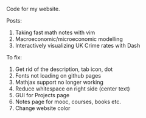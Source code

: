 Code for my website.

Posts:
1. Taking fast math notes with vim
2. Macroeconomic/microeconomic modelling
3. Interactively visualizing UK Crime rates with Dash


To fix:
1. Get rid of the description, tab icon, dot
2. Fonts not loading on github pages
3. Mathjax support no longer working
4. Reduce whitespace on right side (center text)
5. GUI for Projects page
6. Notes page for mooc, courses, books etc.
7. Change website color
